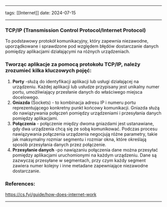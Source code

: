 
--- 
tags: [[Internet]]
date: 2024-07-15

---
### TCP/IP (Transmission Control Protocol/Internet Protocol)

To podstawowy protokół komunikacyjny, który zapewnia niezawodne, uporządkowane i sprawdzone pod względem błędów dostarczanie danych pomiędzy aplikacjami działającymi na różnych urządzeniach.

### Tworząc aplikacje za pomocą protokołu TCP/IP, należy zrozumieć kilka kluczowych pojęć:

1. **Porty** -służą do identyfikacji aplikacji lub usługi działającej na urządzeniu. Każdej aplikacji lub usłudze przypisany jest unikalny numer portu, umożliwiający przesłanie danych do właściwego miejsca docelowego.
2. **Gniazda** (Sockets) - to kombinacja adresu IP i numeru portu reprezentującego konkretny punkt końcowy komunikacji. Gniazda służą do nawiązywania połączeń pomiędzy urządzeniami i przesyłania danych pomiędzy aplikacjami.
3. **Połączenia** - połączenie między dwoma gniazdami jest ustanawiane, gdy dwa urządzenia chcą się ze sobą komunikować. Podczas procesu nawiązywania połączenia urządzenia negocjują różne parametry, takie jak maksymalny rozmiar segmentu i rozmiar okna, które określają sposób przesyłania danych przez połączenie.
4. **Przesyłanie danych** -po nawiązaniu połączenia dane można przesyłać pomiędzy aplikacjami uruchomionymi na każdym urządzeniu. Dane są zazwyczaj przesyłane w segmentach, przy czym każdy segment zawiera numer kolejny i inne metadane zapewniające niezawodne dostarczanie.


### References:
https://cs.fyi/guide/how-does-internet-work

---



